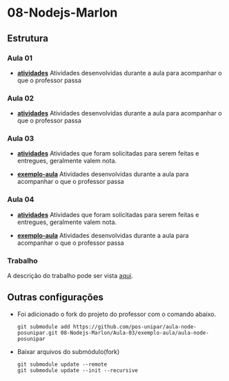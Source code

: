 # 08-Nodejs-Marlon

## Estrutura

### Aula 01

- [**atividades**](./Aula-01/atividades/)
    Atividades desenvolvidas durante a aula para acompanhar o que o professor passa

### Aula 02

- [**atividades**](./Aula-02/atividades/)
    Atividades desenvolvidas durante a aula para acompanhar o que o professor passa

### Aula 03

- [**atividades**](./Aula-03/atividades/)
Atividades que foram solicitadas para serem feitas e entregues, geralmente valem nota.

- [**exemplo-aula**](./Aula-03/exemplo-aula/)
    Atividades desenvolvidas durante a aula para acompanhar o que o professor passa

### Aula 04

- [**atividades**](./Aula-04/atividades/)
Atividades que foram solicitadas para serem feitas e entregues, geralmente valem nota.

- [**exemplo-aula**](./Aula-04/exemplo-aula/)
    Atividades desenvolvidas durante a aula para acompanhar o que o professor passa

### Trabalho

A descrição do trabalho pode ser vista [aqui](https://pos-unipar.github.io/docs/nodejs/#trabalho-final).


## Outras configurações

- Foi adicionado o fork do projeto do professor com o comando abaixo.  
    ```
    git submodule add https://github.com/pos-unipar/aula-node-posunipar.git 08-Nodejs-Marlon/Aula-03/exemplo-aula/aula-node-posunipar
    ```

- Baixar arquivos do submódulo(fork)
    ```
    git submodule update --remote
    git submodule update --init --recursive
    ```